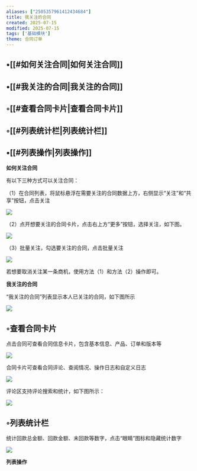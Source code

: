 ```yaml
---
aliases: ["2505357961412434684"]
title: 我关注的合同
created: 2025-07-15
modified: 2025-07-15
tags: ['基础模块']
theme: 合同订单
---
```


## •[[#如何关注合同|如何关注合同]]

## •[[#我关注的合同|我关注的合同]]

## ◦[[#查看合同卡片|查看合同卡片]]

## ◦[[#列表统计栏|列表统计栏]]

## •[[#列表操作|列表操作]]

**如何关注合同**

有以下三种方式可以关注合同：

（1）在合同列表，将鼠标悬浮在需要关注的合同数据上方，右侧显示“关注”和“共享”按钮，点击关注

![](https://myhelpdoc.oss-cn-heyuan.aliyuncs.com/mdimages/61aec394aac7ae2234d95ccfc3411335.jpg)

（2）点开想要关注的合同卡片，点击右上方“更多”按钮，选择关注，如下图。

![](https://myhelpdoc.oss-cn-heyuan.aliyuncs.com/mdimages/2d037cf287ddf5a4bd787eec650800b4.jpg)

（3）批量关注，勾选要关注的合同，点击批量关注

![](https://myhelpdoc.oss-cn-heyuan.aliyuncs.com/mdimages/e0d0ab053dc89df8a7ebcc79a15fc1a6.jpg)

若想要取消关注某一条商机，使用方法（1）和方法（2）操作即可。

**我关注的合同**

“我关注的合同”列表显示本人已关注的合同，如下图所示

![](https://myhelpdoc.oss-cn-heyuan.aliyuncs.com/mdimages/9ea714ce5c4fd8c26629b711311b1892.jpg)

## ◦查看合同卡片

点击合同可查看合同信息卡片，包含基本信息、产品、订单和版本等

![](https://myhelpdoc.oss-cn-heyuan.aliyuncs.com/mdimages/b1a7a1a29a450ba9d4d3c45351d95a6c.jpg)

合同卡片可查看合同评论、查阅情况、操作日志和自定义日志

![](https://myhelpdoc.oss-cn-heyuan.aliyuncs.com/mdimages/e61aa457eb96294519fb6013270c44dc.jpg)

评论区支持评论搜索和统计，如下图所示：

![](https://myhelpdoc.oss-cn-heyuan.aliyuncs.com/mdimages/99db343aea52cfd82392f4b949c826a9.jpg)

## ◦列表统计栏

统计回款总金额、回款金额、未回款等数字，点击“眼睛”图标和隐藏统计数字

![](https://myhelpdoc.oss-cn-heyuan.aliyuncs.com/mdimages/ef66258ef7c4a87348a02053f11a84b1.jpg)

**列表操作**

